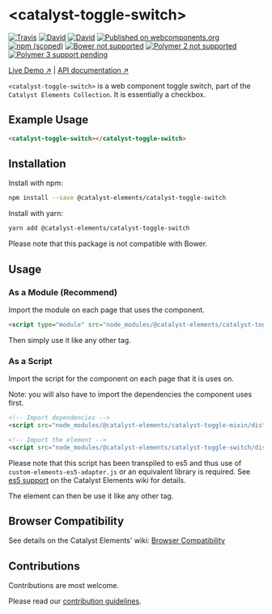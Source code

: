 # &lt;catalyst-toggle-switch&gt;

[![Travis](https://img.shields.io/travis/catalyst/catalyst-toggle-switch.svg?style=flat-square)](https://travis-ci.org/catalyst/catalyst-toggle-switch)
[![David](https://img.shields.io/david/catalyst/catalyst-toggle-switch.svg?style=flat-square)](https://david-dm.org/catalyst/catalyst-toggle-switch)
[![David](https://img.shields.io/david/dev/catalyst/catalyst-toggle-switch.svg?style=flat-square)](https://david-dm.org/catalyst/catalyst-toggle-switch?type=dev)
[![Published on webcomponents.org](https://img.shields.io/badge/webcomponents.org-published-blue.svg?style=flat-square)](https://www.webcomponents.org/element/catalyst/catalyst-toggle-switch)
[![npm (scoped)](https://img.shields.io/npm/v/@catalyst-elements/catalyst-toggle-switch.svg?style=flat-square)](https://www.npmjs.com/package/@catalyst-elements/catalyst-toggle-switch)
[![Bower not supported](https://img.shields.io/badge/bower-not_supported-red.svg?style=flat-square)]()
[![Polymer 2 not supported](https://img.shields.io/badge/Polymer_2-not_supported-red.svg?style=flat-square)]()
[![Polymer 3 support pending](https://img.shields.io/badge/Polymer_3-support_pending-yellow.svg?style=flat-square)]()

[Live Demo ↗](https://catalyst.github.io/CatalystElementsBundle/#/elements/catalyst-toggle-switch/demos/basic)
|
[API documentation ↗](https://catalyst.github.io/CatalystElementsBundle/#/elements/catalyst-toggle-switch)

`<catalyst-toggle-switch>` is a web component toggle switch, part of the `Catalyst Elements Collection`. It is essentially a checkbox.

## Example Usage

<!---
```
<custom-element-demo>
  <template>
    <script type="module" src="dist/catalyst-toggle-switch.js"></script>
    <next-code-block></next-code-block>
  </template>
</custom-element-demo>
```
-->

```html
<catalyst-toggle-switch></catalyst-toggle-switch>
```

## Installation

Install with npm:

```sh
npm install --save @catalyst-elements/catalyst-toggle-switch
```

Install with yarn:

```sh
yarn add @catalyst-elements/catalyst-toggle-switch
```

Please note that this package is not compatible with Bower.

## Usage

### As a Module (Recommend)

Import the module on each page that uses the component.

```html
<script type="module" src="node_modules/@catalyst-elements/catalyst-toggle-switch/dist/catalyst-toggle-switch.js"></script>
```

Then simply use it like any other tag.

### As a Script

Import the script for the component on each page that it is uses on.

Note: you will also have to import the dependencies the component uses first.

```html
<!-- Import dependencies -->
<script src="node_modules/@catalyst-elements/catalyst-toggle-mixin/dist/catalyst-toggle-mixin.es5.min.js"></script>

<!-- Import the element -->
<script src="node_modules/@catalyst-elements/catalyst-toggle-switch/dist/catalyst-toggle-switch.es5.min.js"></script>
```

Please note that this script has been transpiled to es5 and thus use of `custom-elements-es5-adapter.js` or an equivalent library is required. See [es5 support](https://github.com/catalyst/CatalystElements/wiki/Browser-Compatibility#es5-support) on the Catalyst Elements wiki for details.

The element can then be use it like any other tag.

## Browser Compatibility

See details on the Catalyst Elements' wiki: [Browser Compatibility](https://github.com/catalyst/CatalystElements/wiki/Browser-Compatibility)

## Contributions

Contributions are most welcome.

Please read our [contribution guidelines](./CONTRIBUTING.md).
